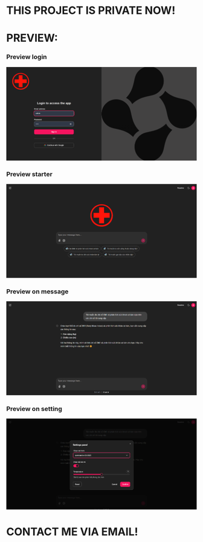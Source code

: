 # THIS PROJECT IS PRIVATE NOW!

# PREVIEW:

### Preview login

![1744726884777](image/README/1744726884777.png)

### Preview starter

![1744726914404](image/README/1744726914404.png)

### Preview on message

![1744726940371](image/README/1744726940371.png)

### Preview on setting

![1744726955248](image/README/1744726955248.png)

# CONTACT ME VIA EMAIL!

